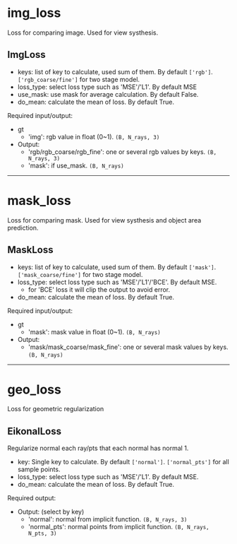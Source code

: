 # img_loss
Loss for comparing image. Used for view systhesis.
## ImgLoss
- keys: list of key to calculate, used sum of them. By default `['rgb']`.
`['rgb_coarse/fine']` for two stage model.
- loss_type: select loss type such as 'MSE'/'L1'. By default MSE
- use_mask: use mask for average calculation. By default False.
- do_mean: calculate the mean of loss. By default True.

Required input/output:
- gt
  - 'img': rgb value in float (0~1). `(B, N_rays, 3)`
- Output:
  - 'rgb/rgb_coarse/rgb_fine': one or several rgb values by keys. `(B, N_rays, 3)`
  - 'mask': if use_mask. `(B, N_rays)`

------------------------------------------------------------------------
# mask_loss
Loss for comparing mask. Used for view systhesis and object area prediction.
## MaskLoss
- keys: list of key to calculate, used sum of them. By default `['mask']`.
`['mask_coarse/fine']` for two stage model.
- loss_type: select loss type such as 'MSE'/'L1'/'BCE'. By default MSE.
  - for 'BCE' loss it will clip the output to avoid error.
- do_mean: calculate the mean of loss. By default True.

Required input/output:
- gt
  - 'mask': mask value in float (0~1). `(B, N_rays)`
- Output:
  - 'mask/mask_coarse/mask_fine': one or several mask values by keys. `(B, N_rays)`

------------------------------------------------------------------------
# geo_loss
Loss for geometric regularization
## EikonalLoss
Regularize normal each ray/pts that each normal has normal 1.
- key: Single key to calculate. By default `['normal']`.
`['normal_pts']` for all sample points.
- loss_type: select loss type such as 'MSE'/'L1'. By default MSE.
- do_mean: calculate the mean of loss. By default True.

Required output:
- Output:  (select by key)
  - 'normal': normal from implicit function. `(B, N_rays, 3)`
  - 'normal_pts': normal points from implicit function. `(B, N_rays, N_pts, 3)`
